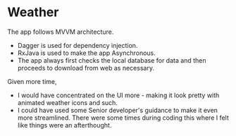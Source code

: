 # Weather

The app follows MVVM architecture.

* Dagger is used for dependency injection.
* RxJava is used to make the app Asynchronous.
* The app always first checks the local database for data and then proceeds to download from web as necessary.


Given more time,

* I would have concentrated on the UI more - making it look pretty with animated weather icons and such.
* I could have used some Senior developer's guidance to make it even more streamlined. There were some times during coding this where I felt like things were an afterthought.

